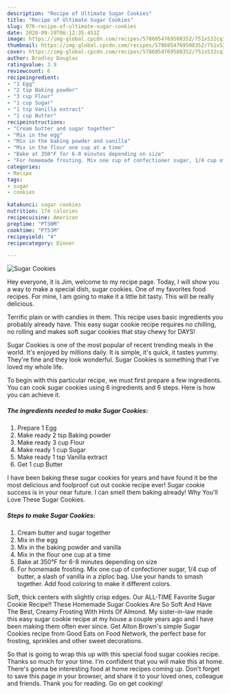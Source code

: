 ```yaml
---
description: "Recipe of Ultimate Sugar Cookies"
title: "Recipe of Ultimate Sugar Cookies"
slug: 976-recipe-of-ultimate-sugar-cookies
date: 2020-09-19T06:12:35.451Z
image: https://img-global.cpcdn.com/recipes/5786054769508352/751x532cq70/sugar-cookies-recipe-main-photo.jpg
thumbnail: https://img-global.cpcdn.com/recipes/5786054769508352/751x532cq70/sugar-cookies-recipe-main-photo.jpg
cover: https://img-global.cpcdn.com/recipes/5786054769508352/751x532cq70/sugar-cookies-recipe-main-photo.jpg
author: Bradley Douglas
ratingvalue: 3.9
reviewcount: 6
recipeingredient:
- "1 Egg"
- "2 tsp Baking powder"
- "3 cup Flour"
- "1 cup Sugar"
- "1 tsp Vanilla extract"
- "1 cup Butter"
recipeinstructions:
- "Cream butter and sugar together"
- "Mix in the egg"
- "Mix in the baking powder and vanilla"
- "Mix in the flour one cup at a time"
- "Bake at 350°F for 6-8 minutes depending on size"
- "For homemade frosting. Mix one cup of confectioner sugar, 1/4 cup of butter, a slash of vanilla in a ziploc bag. Use your hands to smash together. Add food coloring to make it different colors."
categories:
- Recipe
tags:
- sugar
- cookies

katakunci: sugar cookies 
nutrition: 174 calories
recipecuisine: American
preptime: "PT30M"
cooktime: "PT53M"
recipeyield: "4"
recipecategory: Dinner

---
```



![Sugar Cookies](https://img-global.cpcdn.com/recipes/5786054769508352/751x532cq70/sugar-cookies-recipe-main-photo.jpg)

Hey everyone, it is Jim, welcome to my recipe page. Today, I will show you a way to make a special dish, sugar cookies. One of my favorites food recipes. For mine, I am going to make it a little bit tasty. This will be really delicious.

Terrific plain or with candies in them. This recipe uses basic ingredients you probably already have. This easy sugar cookie recipe requires no chilling, no rolling and makes soft sugar cookies that stay chewy for DAYS!

Sugar Cookies is one of the most popular of recent trending meals in the world. It's enjoyed by millions daily. It is simple, it's quick, it tastes yummy. They're fine and they look wonderful. Sugar Cookies is something that I've loved my whole life.


To begin with this particular recipe, we must first prepare a few ingredients. You can cook sugar cookies using 6 ingredients and 6 steps. Here is how you can achieve it.

<!--inarticleads1-->

##### The ingredients needed to make Sugar Cookies:

1. Prepare 1 Egg
1. Make ready 2 tsp Baking powder
1. Make ready 3 cup Flour
1. Make ready 1 cup Sugar
1. Make ready 1 tsp Vanilla extract
1. Get 1 cup Butter


I have been baking these sugar cookies for years and have found it be the most delicious and foolproof cut out cookie recipe ever! Sugar cookie success is in your near future. I can smell them baking already! Why You&#39;ll Love These Sugar Cookies. 

<!--inarticleads2-->

##### Steps to make Sugar Cookies:

1. Cream butter and sugar together
1. Mix in the egg
1. Mix in the baking powder and vanilla
1. Mix in the flour one cup at a time
1. Bake at 350°F for 6-8 minutes depending on size
1. For homemade frosting. Mix one cup of confectioner sugar, 1/4 cup of butter, a slash of vanilla in a ziploc bag. Use your hands to smash together. Add food coloring to make it different colors.


Soft, thick centers with slightly crisp edges. Our ALL-TIME Favorite Sugar Cookie Recipe!! These Homemade Sugar Cookies Are So Soft And Have The Best, Creamy Frosting With Hints Of Almond. My sister-in-law made this easy sugar cookie recipe at my house a couple years ago and I have been making them often ever since. Get Alton Brown&#39;s simple Sugar Cookies recipe from Good Eats on Food Network, the perfect base for frosting, sprinkles and other sweet decorations. 

So that is going to wrap this up with this special food sugar cookies recipe. Thanks so much for your time. I'm confident that you will make this at home. There's gonna be interesting food at home recipes coming up. Don't forget to save this page in your browser, and share it to your loved ones, colleague and friends. Thank you for reading. Go on get cooking!
